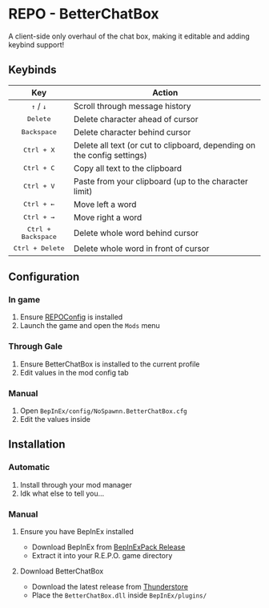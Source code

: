 # REPO - BetterChatBox

A client-side only overhaul of the chat box, making it editable and adding keybind support!

## Keybinds

|                   Key                   | Action                                                                  |
| :-------------------------------------: | ----------------------------------------------------------------------- |
| <kbd>&#8593;</kbd> / <kbd>&#8595;</kbd> | Scroll through message history                                          |
|            <kbd>Delete</kbd>            | Delete character ahead of cursor                                        |
|          <kbd>Backspace</kbd>           | Delete character behind cursor                                          |
|           <kbd>Ctrl + X</kbd>           | Delete all text (or cut to clipboard, depending on the config settings) |
|           <kbd>Ctrl + C</kbd>           | Copy all text to the clipboard                                          |
|           <kbd>Ctrl + V</kbd>           | Paste from your clipboard (up to the character limit)                   |
|        <kbd>Ctrl + &#8592;</kbd>        | Move left a word                                                        |
|        <kbd>Ctrl + &#8594;</kbd>        | Move right a word                                                       |
|       <kbd>Ctrl + Backspace</kbd>       | Delete whole word behind cursor                                         |
|        <kbd>Ctrl + Delete</kbd>         | Delete whole word in front of cursor                                    |

## Configuration

### In game

1. Ensure [REPOConfig](https://thunderstore.io/c/repo/p/nickklmao/REPOConfig/) is installed
2. Launch the game and open the `Mods` menu

### Through Gale

1. Ensure BetterChatBox is installed to the current profile
2. Edit values in the mod config tab


### Manual

1. Open `BepInEx/config/NoSpawnn.BetterChatBox.cfg`
2. Edit the values inside

## Installation

### Automatic

1. Install through your mod manager
2. Idk what else to tell you...

### Manual

1. Ensure you have BepInEx installed
    - Download BepInEx from [BepInExPack Release](https://thunderstore.io/c/repo/p/BepInEx/BepInExPack/)
    - Extract it into your R.E.P.O. game directory

2. Download BetterChatBox
    - Download the latest release from [Thunderstore](https://thunderstore.io/c/repo/p/NoSpawnn/BetterChatBox/)
    - Place the `BetterChatBox.dll` inside `BepInEx/plugins/`

